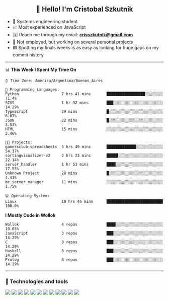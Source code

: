 <h2 align="center">👋 Hello! I'm Cristobal Szkutnik</h2>

- 📖  Systems engineering student
- 📈  Most experienced on JavaScript
- ✉️  Reach me through my email: **crisszkutnik@gmail.com**
- 🏢  Not employed, but working on several personal projects
- 🟩  Spotting my finals weeks is as easy as looking for huge gaps on my commit history.

-------

<!--START_SECTION:waka-->
📊 **This Week I Spent My Time On** 

```text
⌚︎ Time Zone: America/Argentina/Buenos_Aires

💬 Programming Languages: 
Python                   7 hrs 41 mins       █████████████████░░░░░░░░   71.4% 
SCSS                     1 hr 32 mins        ███░░░░░░░░░░░░░░░░░░░░░░   14.29% 
TypeScript               39 mins             █░░░░░░░░░░░░░░░░░░░░░░░░   6.07% 
JSON                     22 mins             █░░░░░░░░░░░░░░░░░░░░░░░░   3.53% 
HTML                     15 mins             ░░░░░░░░░░░░░░░░░░░░░░░░░   2.46%

🐱‍💻 Projects: 
gamersclub-spreadsheets  5 hrs 49 mins       █████████████░░░░░░░░░░░░   54.17% 
sortingvisualizer-v2     2 hrs 23 mins       █████░░░░░░░░░░░░░░░░░░░░   22.14% 
server_handler           1 hr 53 mins        ████░░░░░░░░░░░░░░░░░░░░░   17.53% 
Unknown Project          28 mins             █░░░░░░░░░░░░░░░░░░░░░░░░   4.41% 
mc_server_manager        11 mins             ░░░░░░░░░░░░░░░░░░░░░░░░░   1.75%

💻 Operating System: 
Linux                    10 hrs 46 mins      █████████████████████████   100.0%

```

**I Mostly Code in Wollok** 

```text
Wollok                   4 repos             ████░░░░░░░░░░░░░░░░░░░░░   19.05% 
JavaScript               3 repos             ███░░░░░░░░░░░░░░░░░░░░░░   14.29% 
C                        3 repos             ███░░░░░░░░░░░░░░░░░░░░░░   14.29% 
Haskell                  3 repos             ███░░░░░░░░░░░░░░░░░░░░░░   14.29% 
Prolog                   3 repos             ███░░░░░░░░░░░░░░░░░░░░░░   14.29%

```



<!--END_SECTION:waka-->

-------

### 🔧 Technologies and tools
<div>
  <img src="https://img.shields.io/badge/node.js%20-%2343853D.svg?&style=for-the-badge&logo=node.js&logoColor=white"/>
  <img src="https://img.shields.io/badge/javascript%20-%23323330.svg?&style=for-the-badge&logo=javascript&logoColor=%23F7DF1E"/>
  <img src="https://img.shields.io/badge/typescript%20-%23007ACC.svg?&style=for-the-badge&logo=typescript&logoColor=white"/>
  <img src="https://img.shields.io/badge/html5%20-%23E34F26.svg?&style=for-the-badge&logo=html5&logoColor=white"/>
  <img src="https://img.shields.io/badge/css3%20-%231572B6.svg?&style=for-the-badge&logo=css3&logoColor=white"/>
  <img src="https://img.shields.io/badge/c%20-%2300599C.svg?&style=for-the-badge&logo=c&logoColor=white"/>
  <img src="https://img.shields.io/badge/react%20-%2320232a.svg?&style=for-the-badge&logo=react&logoColor=%2361DAFB"/>
  <img src="https://img.shields.io/badge/express.js%20-%23404d59.svg?&style=for-the-badge"/>
  <img src="https://img.shields.io/badge/bootstrap%20-%23563D7C.svg?&style=for-the-badge&logo=bootstrap&logoColor=white"/>
  <img src="https://img.shields.io/badge/git%20-%23F05033.svg?&style=for-the-badge&logo=git&logoColor=white"/>
  <img src="https://img.shields.io/badge/heroku%20-%23430098.svg?&style=for-the-badge&logo=heroku&logoColor=white"/>
  <img src ="https://img.shields.io/badge/MongoDB-%234ea94b.svg?&style=for-the-badge&logo=mongodb&logoColor=white"/>
 </div>
